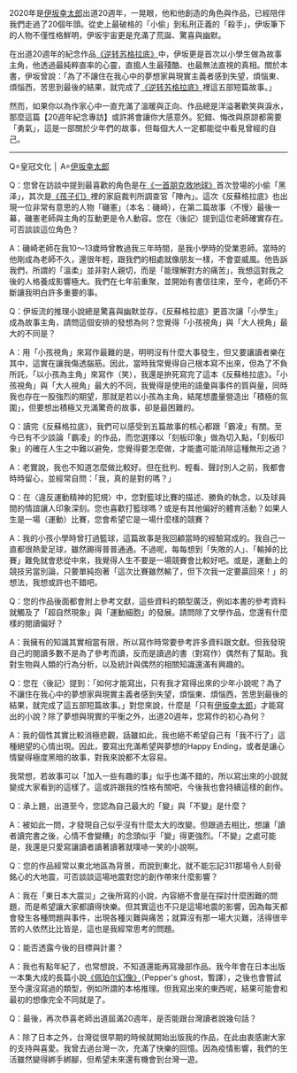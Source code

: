 2020年是[伊坂幸太郎](伊坂幸太郎.md)出道20週年，一晃眼，他和他創造的角色與作品，已經陪伴我們走過了20個年頭。從史上最破格的「小偷」到私刑正義的「殺手」，伊坂筆下的人物不僅性格鮮明，伊坂宇宙更是充滿了荒誕、驚喜與幽默。

在出道20週年的紀念作品[《逆转苏格拉底》](《逆转苏格拉底》.md)中，伊坂更是首次以小學生做為故事主角，他透過最純粹直率的心靈，直搗人生最殘酷、也最無法直視的真相。關於本書，伊坂曾說：「為了不讓住在我心中的夢想家與現實主義者感到失望，煩惱東、煩惱西，苦思到最後的結果，就完成了[《逆转苏格拉底》](《逆转苏格拉底》.md)裡這五部短篇故事。」

然而，如果你以為作家心中一直充滿了溫暖與正向、作品總是洋溢著歡笑與淚水，那麼這篇【20週年紀念專訪】或許將會讓你大感意外。犯錯、悔改與原諒都需要「勇氣」，這是一部關於少年們的故事，但每個大人一定都能從中看見曾經的自己。

__________________________

Q=皇冠文化 │ A=[伊坂幸太郎](伊坂幸太郎.md)

Q：您曾在訪談中提到最喜歡的角色是在[《一首朋克救地球》](《一首朋克救地球》.md)首次登場的小偷「黑泽」，其次是[《孩子们》](《孩子们》.md)裡的家庭裁判所調查官「陣內」。這次《反蘇格拉底》也出現一位非常有意思的人物「磯憲」（本名：磯崎），在第二篇故事〈不慢〉最後一幕，磯憲老師與主角的互動更是令人動容。您在〈後記〉提到這位老師確實存在。可否談談這位角色？

A：磯崎老師在我10～13歲時曾教過我三年時間，是我小學時的受業恩師。當時的他剛成為老師不久，還很年輕，跟我們的相處就像朋友一樣，不會耍威風。他告訴我們，所謂的「溫柔」並非對人親切，而是「能理解對方的痛苦」，我想這對我之後的人格養成影響極大。我們在七年前重聚，並開始有書信往來，至今，老師仍不斷讓我明白許多重要的事。

Q：伊坂流的推理小說總是驚喜與幽默並存，《反蘇格拉底》更首次讓「小學生」成為故事主角，請問這個安排的發想為何？您覺得「小孩視角」與「大人視角」最大的不同是？

A：用「小孩視角」來寫作最難的是，明明沒有什麼大事發生，但又要讓讀者樂在其中，這實在讓我傷透腦筋。因此，當時我常覺得自己根本寫不出來，但為了不負所託，「以小孩為主角」來寫作（笑），我還是拚死寫完了這本《反蘇格拉底》。「小孩視角」與「大人視角」最大的不同，我覺得是使用的語彙與事件的質與量，同時我也存在一股強烈的期望，那就是若以小孩為主角，結尾想盡量營造出「積極的氛圍」，但要想出積極又充滿驚奇的故事，卻是最困難的。

Q：讀完《反蘇格拉底》，我們可以感受到五篇故事的核心都跟「霸凌」有關。至今已有不少談論「霸凌」的作品，而您選擇以「刻板印象」做為切入點，「刻板印象」的確在人生之中難以避免，您覺得要怎麼做，才能盡可能消除這種無形之過？

A：老實說，我也不知道怎麼做比較好。但在批判、輕看、聲討別人之前，我都會時時留心，並經常自問：「我，真的是對的嗎？」

Q：在〈違反運動精神的犯規〉中，您對籃球比賽的描述、勝負的執念，以及球員間的情誼讓人印象深刻。您也喜歡打籃球嗎？或是有其他偏好的體育活動？如果人生是一場（運動）比賽，您會希望它是一場什麼樣的競賽？

A：我的小孩小學時曾打過籃球，這篇故事是我回顧當時的經驗寫成的。我自己一直都很熱愛足球，雖然踢得普普通通。不過呢，每每想到「失敗的人」、「輸掉的比賽」難免就會悲從中來，我覺得人生不要是一場競賽會比較好吧。或是，運動上的競技另當別論，只要單純抱著「這次比賽雖然輸了，但下次我一定要贏回來！」的想法，我想或許也不錯吧。

Q：您的作品後面都會附上參考文獻，這些資料的類型廣泛，例如本書的參考資料就觸及了「超自然現象」與「運動細胞」的發展。請問除了文學作品，您還有什麼樣的閱讀偏好？

A：我擁有的知識其實相當有限，所以寫作時常要參考許多資料跟文獻。但我發現自己的閱讀多數不是為了參考而讀，反而是讀過的書（對寫作）偶然有了幫助。我對生物與人類的行為分析，以及統計與偶然的相關知識還滿有興趣的。

Q：您在〈後記〉提到：「如何才能寫出，只有我才寫得出來的少年小說呢？為了不讓住在我心中的夢想家與現實主義者感到失望，煩惱東、煩惱西，苦思到最後的結果，就完成了這五部短篇故事。」對您來說，什麼是「只有[伊坂幸太郎](伊坂幸太郎.md)」才能寫出的小說？除了夢想與現實的平衡之外，出道20週年，您寫作的初心為何？

A：我的個性其實比較消極悲觀，話雖如此，我也絕不希望自己有「我不行了」這種絕望的心情出現。因此，要寫出充滿希望與夢想的Happy Ending，或者是讓心情變得極度黑暗的故事，對我來說都不太容易。

我常想，若故事可以「加入一些有趣的事」似乎也滿不錯的，所以寫出來的小說就變成大家看到的這樣了。這或許跟我的性格有關吧，今後我也會持續這樣的創作。

Q：承上題，出道至今，您認為自己最大的「變」與「不變」是什麼？

A：被如此一問，才發現自己似乎沒有什麼太大的改變。但跟過去相比，想讓「讀者讀完書之後，心情不會變糟」的念頭似乎「變」得更強烈。「不變」之處可能是，我還是只愛寫讓讀者讀著讀著就噗哧一笑的小說啊。

Q：您的作品經常以東北地區為背景，而說到東北，就不能忘記311那場令人刻骨銘心的大地震，可否談談這場地震對您的創作帶來什麼影響？

A：我在「東日本大震災」之後所寫的小說，內容絕不會是在探討什麼困難的問題，而是希望讓大家都讀得快樂。但其實這也不只是這場地震的影響，因為每天都會發生各種問題與事件，出現各種災難與痛苦；就算沒有那一場大災難，活得很辛苦的人依然比比皆是，這也是我經常思考的問題。

Q：能否透露今後的目標與計畫？

A：我也有點年紀了，也常想說，不知道還能再寫幾部作品。我今年會在日本出版一本集大成的長篇小說[《佩珀尔幻像》](《佩珀尔幻像》.md)（Pepper's ghost，暫譯），之後也會嘗試至今還沒寫過的類型，例如所謂的本格推理。但我寫出來的東西呢，結果可能會和最初的想像完全不同就是了。

Q：最後，再次恭喜老師出道屆滿20週年，是否能跟台灣讀者說幾句話？

A：除了日本之外，台灣從很早期的時候就開始出版我的作品，在此由衷感謝大家的支持與喜愛。我曾去過台灣一次，充滿了快樂的回憶。因為疫情影響，我們的生活雖然變得綁手綁腳，但希望未來還有機會到台灣一遊。